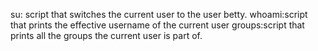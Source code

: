 su: script that switches the current user to the user betty.
whoami:script that prints the effective username of the current user
groups:script that prints all the groups the current user is part of.
